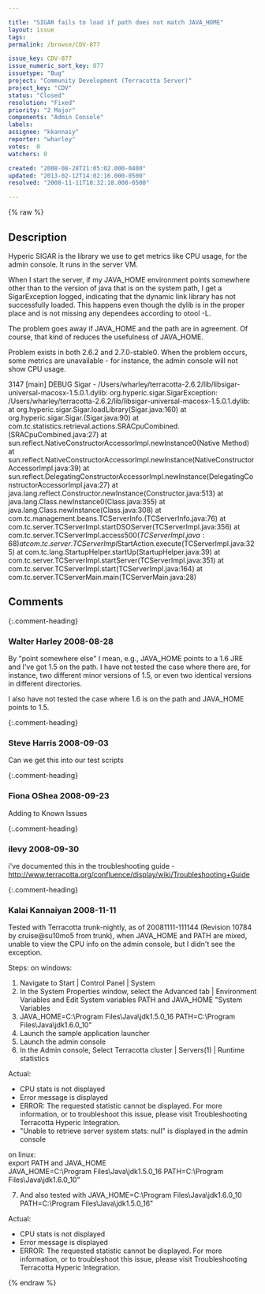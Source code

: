 ```yaml
---

title: "SIGAR fails to load if path does not match JAVA_HOME"
layout: issue
tags: 
permalink: /browse/CDV-877

issue_key: CDV-877
issue_numeric_sort_key: 877
issuetype: "Bug"
project: "Community Development (Terracotta Server)"
project_key: "CDV"
status: "Closed"
resolution: "Fixed"
priority: "2 Major"
components: "Admin Console"
labels: 
assignee: "kkannaiy"
reporter: "wharley"
votes:  0
watchers: 0

created: "2008-08-28T21:05:02.000-0400"
updated: "2013-02-12T14:02:16.000-0500"
resolved: "2008-11-11T18:32:18.000-0500"

---
```




{% raw %}



## Description

<div markdown="1" class="description">

Hyperic SIGAR is the library we use to get metrics like CPU usage, for the admin console.  It runs in the server VM.

When I start the server, if my JAVA\_HOME environment points somewhere other than to the version of java that is on the system path, I get a SigarException logged, indicating that the dynamic link library has not successfully loaded.  This happens even though the dylib is in the proper place and is not missing any dependees according to otool -L.

The problem goes away if JAVA\_HOME and the path are in agreement.  Of course, that kind of reduces the usefulness of JAVA\_HOME.

Problem exists in both 2.6.2 and 2.7.0-stable0.  When the problem occurs, some metrics are unavailable - for instance, the admin console will not show CPU usage.

3147 [main] DEBUG Sigar  - /Users/wharley/terracotta-2.6.2/lib/libsigar-universal-macosx-1.5.0.1.dylib: 
org.hyperic.sigar.SigarException: /Users/wharley/terracotta-2.6.2/lib/libsigar-universal-macosx-1.5.0.1.dylib: 
	at org.hyperic.sigar.Sigar.loadLibrary(Sigar.java:160)
	at org.hyperic.sigar.Sigar.<clinit>(Sigar.java:90)
	at com.tc.statistics.retrieval.actions.SRACpuCombined.<init>(SRACpuCombined.java:27)
	at sun.reflect.NativeConstructorAccessorImpl.newInstance0(Native Method)
	at sun.reflect.NativeConstructorAccessorImpl.newInstance(NativeConstructorAccessorImpl.java:39)
	at sun.reflect.DelegatingConstructorAccessorImpl.newInstance(DelegatingConstructorAccessorImpl.java:27)
	at java.lang.reflect.Constructor.newInstance(Constructor.java:513)
	at java.lang.Class.newInstance0(Class.java:355)
	at java.lang.Class.newInstance(Class.java:308)
	at com.tc.management.beans.TCServerInfo.<init>(TCServerInfo.java:76)
	at com.tc.server.TCServerImpl.startDSOServer(TCServerImpl.java:356)
	at com.tc.server.TCServerImpl.access$500(TCServerImpl.java:68)
	at com.tc.server.TCServerImpl$StartAction.execute(TCServerImpl.java:325)
	at com.tc.lang.StartupHelper.startUp(StartupHelper.java:39)
	at com.tc.server.TCServerImpl.startServer(TCServerImpl.java:351)
	at com.tc.server.TCServerImpl.start(TCServerImpl.java:164)
	at com.tc.server.TCServerMain.main(TCServerMain.java:28)


</div>

## Comments


{:.comment-heading}
### **Walter Harley** <span class="date">2008-08-28</span>

<div markdown="1" class="comment">

By "point somewhere else" I mean, e.g., JAVA\_HOME points to a 1.6 JRE and I've got 1.5 on the path.  I have not tested the case where there are, for instance, two different minor versions of 1.5, or even two identical versions in different directories.

I also have not tested the case where 1.6 is on the path and JAVA\_HOME points to 1.5.

</div>


{:.comment-heading}
### **Steve Harris** <span class="date">2008-09-03</span>

<div markdown="1" class="comment">

Can we get this into our test scripts

</div>


{:.comment-heading}
### **Fiona OShea** <span class="date">2008-09-23</span>

<div markdown="1" class="comment">

Adding to Known Issues

</div>


{:.comment-heading}
### **ilevy** <span class="date">2008-09-30</span>

<div markdown="1" class="comment">

i've documented this in the troubleshooting guide -
http://www.terracotta.org/confluence/display/wiki/Troubleshooting+Guide

</div>


{:.comment-heading}
### **Kalai Kannaiyan** <span class="date">2008-11-11</span>

<div markdown="1" class="comment">

Tested with  Terracotta trunk-nightly, as of 20081111-111144 (Revision 10784 by cruise@su10mo5 from trunk), when JAVA\_HOME and PATH are mixed, unable to view the CPU info on the admin console, but I didn't see the exception.

Steps:
on windows: 		
1. Navigate to Start | Control Panel | System	
2. In the System Properties window, select the Advanced tab | Environment Variables  and Edit System variables PATH and JAVA\_HOME		"System Variables
3. JAVA\_HOME=C:\Program Files\Java\jdk1.5.0\_16
PATH=C:\Program Files\Java\jdk1.6.0\_10"
4. Launch the sample application launcher
5. Launch the admin console
6. In the Admin console, Select Terracotta cluster | Servers(1) | Runtime statistics		

Actual: 
- CPU stats is not displayed
- Error message is displayed 
- ERROR: The requested statistic cannot be displayed. 
For more information, or to troubleshoot this issue, please visit Troubleshooting Terracotta Hyperic Integration.
- "Unable to retrieve server system stats: null" is displayed in the admin console
	
on linux:		
export PATH and JAVA\_HOME		
JAVA\_HOME=C:\Program Files\Java\jdk1.5.0\_16
PATH=C:\Program Files\Java\jdk1.6.0\_10"

7. And also tested with 
JAVA\_HOME=C:\Program Files\Java\jdk1.6.0\_10
PATH=C:\Program Files\Java\jdk1.5.0\_16"

Actual: 
- CPU stats is not displayed
- Error message is displayed 
- ERROR: The requested statistic cannot be displayed. 
For more information, or to troubleshoot this issue, please visit Troubleshooting Terracotta Hyperic Integration.

</div>



{% endraw %}
